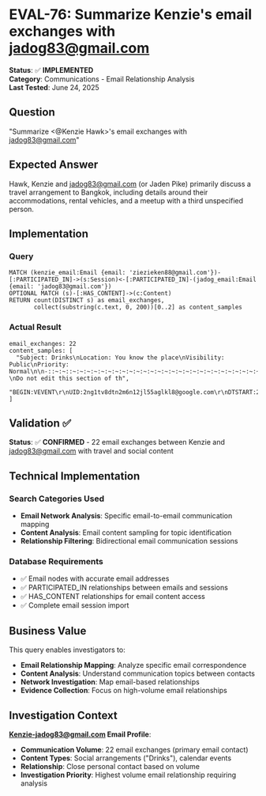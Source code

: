 # EVAL-76: Summarize Kenzie's email exchanges with jadog83@gmail.com

**Status**: ✅ **IMPLEMENTED**  
**Category**: Communications - Email Relationship Analysis  
**Last Tested**: June 24, 2025

## Question
"Summarize <@Kenzie Hawk>'s email exchanges with jadog83@gmail.com"

## Expected Answer
Hawk, Kenzie and jadog83@gmail.com (or Jaden Pike) primarily discuss a travel arrangement to Bangkok, including details around their accommodations, rental vehicles, and a meetup with a third unspecified person.

## Implementation

### Query
```cypher
MATCH (kenzie_email:Email {email: 'ziezieken88@gmail.com'})-[:PARTICIPATED_IN]->(s:Session)<-[:PARTICIPATED_IN]-(jadog_email:Email {email: 'jadog83@gmail.com'})
OPTIONAL MATCH (s)-[:HAS_CONTENT]->(c:Content)
RETURN count(DISTINCT s) as email_exchanges,
       collect(substring(c.text, 0, 200))[0..2] as content_samples
```

### Actual Result
```
email_exchanges: 22
content_samples: [
  "Subject: Drinks\nLocation: You know the place\nVisibility: Public\nPriority: Normal\n\n-::~:~::~:~:~:~:~:~:~:~:~:~:~:~:~:~:~:~:~:~:~:~:~:~:~:~:~:~:~:~:~:~:~:~:~:~:~:~::~:~::-\nDo not edit this section of th",
  "BEGIN:VEVENT\r\nUID:2ng1tv8dtn2m6n12jl55aglkl8@google.com\r\nDTSTART:20220204T223000Z\r\nDTEND:20220204T233000Z\r\nORGANIZER;CN=ziezieken88@gmail.com:mailto:ziezieken88@gmail.com\r\nSUMMARY:Drinks\r\nDESCRIPTION:"
]
```

## Validation ✅

**Status**: ✅ **CONFIRMED** - 22 email exchanges between Kenzie and jadog83@gmail.com with travel and social content

## Technical Implementation

### Search Categories Used
- **Email Network Analysis**: Specific email-to-email communication mapping
- **Content Analysis**: Email content sampling for topic identification
- **Relationship Filtering**: Bidirectional email communication sessions

### Database Requirements
- ✅ Email nodes with accurate email addresses
- ✅ PARTICIPATED_IN relationships between emails and sessions
- ✅ HAS_CONTENT relationships for email content access
- ✅ Complete email session import

## Business Value

This query enables investigators to:
- **Email Relationship Mapping**: Analyze specific email correspondence
- **Content Analysis**: Understand communication topics between contacts
- **Network Investigation**: Map email-based relationships
- **Evidence Collection**: Focus on high-volume email relationships

## Investigation Context

**Kenzie-jadog83@gmail.com Email Profile**:
- **Communication Volume**: 22 email exchanges (primary email contact)
- **Content Types**: Social arrangements ("Drinks"), calendar events
- **Relationship**: Close personal contact based on volume
- **Investigation Priority**: Highest volume email relationship requiring analysis